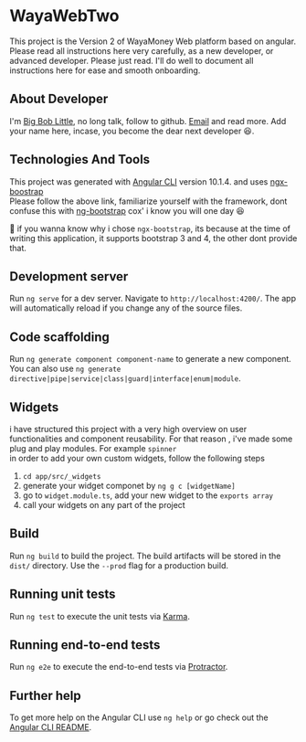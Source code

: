 # WayaWebTwo 
This project is the Version 2 of WayaMoney Web platform based on angular. Please read all instructions here very carefully, as a new developer, or advanced developer. Please just read. I'll do well to document all instructions here for ease and smooth onboarding. 

## About Developer 
I'm [Big Bob Little](https://github.com/BigBobLittle), no long talk, follow to github. [Email](littletheprogrammer@gmail.com) and read more. Add your name here, incase, you become the dear next developer 😆. 


## Technologies And Tools
This project was generated with [Angular CLI](https://github.com/angular/angular-cli) version 10.1.4. and uses [ngx-boostrap](https://valor-software.com/ngx-bootstrap/#/documentation#getting-started)   
Please follow the above link, familiarize yourself with the framework, dont confuse this with [ng-bootstrap](https://ng-bootstrap.github.io/#/home) cox' i know you will one day 😆   

🥬 if you wanna know why i chose `ngx-bootstrap`, its because at the time of writing this application, it supports bootstrap 3 and 4, the other dont provide that.

## Development server

Run `ng serve` for a dev server. Navigate to `http://localhost:4200/`. The app will automatically reload if you change any of the source files.

## Code scaffolding

Run `ng generate component component-name` to generate a new component. You can also use `ng generate directive|pipe|service|class|guard|interface|enum|module`.


## Widgets
i have structured this project with a very high overview on user functionalities and component reusability. For that reason , i've made some plug and play modules. 
For example `spinner`  
in order to add your own custom widgets, follow the following steps 

1. `cd app/src/_widgets`
2. generate your widget componet by `ng g c [widgetName]`
3. go to `widget.module.ts`, add your new widget to the `exports array`  
4. call your widgets on any part of the project 

## Build

Run `ng build` to build the project. The build artifacts will be stored in the `dist/` directory. Use the `--prod` flag for a production build.

## Running unit tests

Run `ng test` to execute the unit tests via [Karma](https://karma-runner.github.io).

## Running end-to-end tests

Run `ng e2e` to execute the end-to-end tests via [Protractor](http://www.protractortest.org/).

## Further help

To get more help on the Angular CLI use `ng help` or go check out the [Angular CLI README](https://github.com/angular/angular-cli/blob/master/README.md).
